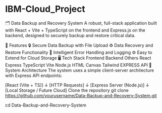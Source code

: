 # IBM-Cloud_Project

🗂️ Data Backup and Recovery System
A robust, full-stack application built with React + Vite + TypeScript on the frontend and Express.js on the backend, designed to securely backup and restore critical data.

🚀 Features
🔒 Secure Data Backup with File Upload
♻️ Data Recovery and Restore Functionality
🧠 Intelligent Error Handling and Logging
⚙️ Easy to Extend for Cloud Storage
🖥️ Tech Stack
Frontend	Backend	Others
React	Express	TypeScript
Vite	Node.js	HTML Canvas
Tailwind		EXPRESS API
🧠 System Architecture
The system uses a simple client-server architecture with Express API endpoints:

[React (Vite + TS)] 
      ↓
[HTTP Requests]
      ↓
[Express Server (Node.js)]
      ↓
[Local Storage / Future Cloud]
Clone the repository
git clone https://github.com/yourusername/Data-Backup-and-Recovery-System.git

cd Data-Backup-and-Recovery-System
